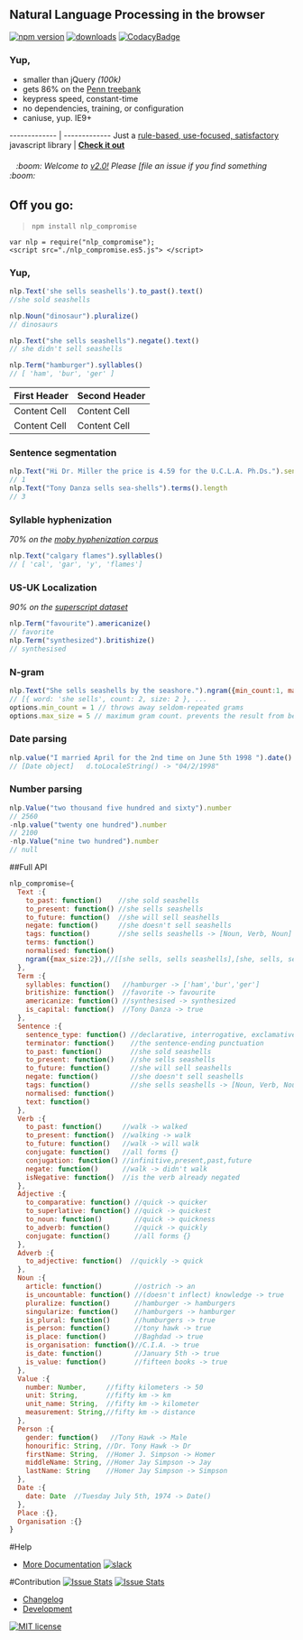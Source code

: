 ## Natural Language Processing in the browser
[![npm version](https://badge.fury.io/js/nlp_compromise.svg)](https://www.npmjs.com/package/nlp_compromise)
[![downloads](https://img.shields.io/npm/dm/nlp_compromise.svg)](https://www.npmjs.com/package/nlp_compromise)
[![CodacyBadge](https://api.codacy.com/project/badge/grade/82cc8ebd98b64ed199d7be6021488062)](https://www.codacy.com/app/spencerkelly86/nlp_compromise)
### Yup,
* smaller than jQuery *(100k)*
* gets 86% on the [Penn treebank](http://www.cis.upenn.edu/~treebank/)
* keypress speed, constant-time
* no dependencies, training, or configuration
* caniuse, yup. IE9+

------------- | -------------
Just a [rule-based, use-focused, satisfactory](https://github.com/spencermountain/nlp_compromise/blob/2.0/docs/docs.md) javascript library   | **[Check it out](http://rawgit.com/spencermountain/nlp_compromise/2.0/demos/conjugation/index.html)**

<h6>&nbsp;&nbsp;&nbsp;:boom: Welcome to <a href="https://github.com/spencermountain/nlp_compromise/blob/2.0/docs/changelog.md">v2.0!</a> Please [file an issue</a> if you find something :boom:</h6>

## Off you go:
> `npm install nlp_compromise`
```
var nlp = require("nlp_compromise");
<script src="./nlp_compromise.es5.js"> </script>
```

### Yup,
```javascript
nlp.Text('she sells seashells').to_past().text()
//she sold seashells

nlp.Noun("dinosaur").pluralize()
// dinosaurs

nlp.Text("she sells seashells").negate().text()
// she didn't sell seashells

nlp.Term("hamburger").syllables()
// [ 'ham', 'bur', 'ger' ]
```

First Header  | Second Header
------------- | -------------
Content Cell  | Content Cell
Content Cell  | Content Cell

### Sentence segmentation
```javascript
nlp.Text("Hi Dr. Miller the price is 4.59 for the U.C.L.A. Ph.Ds.").sentences.length
// 1
nlp.Text("Tony Danza sells sea-shells").terms().length
// 3
```

### Syllable hyphenization
*70% on the [moby hyphenization corpus](http://www.gutenberg.org/dirs/etext02/mhyph10.zip)*
```javascript
nlp.Text("calgary flames").syllables()
// [ 'cal', 'gar', 'y', 'flames']
```

### US-UK Localization
*90% on the [superscript dataset](https://github.com/silentrob/normalizer/blob/master/data/british.txt)*
```javascript
nlp.Term("favourite").americanize()
// favorite
nlp.Term("synthesized").britishize()
// synthesised
```
### N-gram
```javascript
nlp.Text("She sells seashells by the seashore.").ngram({min_count:1, max_size:5})
// [{ word: 'she sells', count: 2, size: 2 }, ...
options.min_count = 1 // throws away seldom-repeated grams
options.max_size = 5 // maximum gram count. prevents the result from becoming gigantic
```
### Date parsing
```javascript
nlp.value("I married April for the 2nd time on June 5th 1998 ").date()
// [Date object]   d.toLocaleString() -> "04/2/1998"
```
### Number parsing
```javascript
nlp.Value("two thousand five hundred and sixty").number
// 2560
-nlp.value("twenty one hundred").number
// 2100
-nlp.Value("nine two hundred").number
// null
```

##Full API
```javascript
nlp_compromise={
  Text :{
    to_past: function()    //she sold seashells
    to_present: function() //she sells seashells
    to_future: function()  //she will sell seashells
    negate: function()     //she doesn't sell seashells
    tags: function()       //she sells seashells -> [Noun, Verb, Noun]
    terms: function()
    normalised: function()
    ngram({max_size:2}),//[[she sells, sells seashells],[she, sells, seashells]]
  },
  Term :{
    syllables: function()   //hamburger -> ['ham','bur','ger']
    britishize: function()  //favorite -> favourite
    americanize: function() //synthesised -> synthesized
    is_capital: function()  //Tony Danza -> true
  },
  Sentence :{
    sentence_type: function() //declarative, interrogative, exclamative
    terminator: function()    //the sentence-ending punctuation
    to_past: function()       //she sold seashells
    to_present: function()    //she sells seashells
    to_future: function()     //she will sell seashells
    negate: function()        //she doesn't sell seashells
    tags: function()          //she sells seashells -> [Noun, Verb, Noun]
    normalised: function()
    text: function()
  },
  Verb :{
    to_past: function()     //walk -> walked
    to_present: function()  //walking -> walk
    to_future: function()   //walk -> will walk
    conjugate: function()   //all forms {}
    conjugation: function() //infinitive,present,past,future
    negate: function()      //walk -> didn't walk
    isNegative: function()  //is the verb already negated
  },
  Adjective :{
    to_comparative: function() //quick -> quicker
    to_superlative: function() //quick -> quickest
    to_noun: function()        //quick -> quickness
    to_adverb: function()      //quick -> quickly
    conjugate: function()      //all forms {}
  },
  Adverb :{
    to_adjective: function()  //quickly -> quick
  },
  Noun :{
    article: function()        //ostrich -> an
    is_uncountable: function() //(doesn't inflect) knowledge -> true
    pluralize: function()      //hamburger -> hamburgers
    singularize: function()    //hamburgers -> hamburger
    is_plural: function()      //humburgers -> true
    is_person: function()      //tony hawk -> true
    is_place: function()       //Baghdad -> true
    is_organisation: function()//C.I.A. -> true
    is_date: function()        //January 5th -> true
    is_value: function()       //fifteen books -> true
  },
  Value :{
    number: Number,     //fifty kilometers -> 50
    unit: String,       //fifty km -> km
    unit_name: String,  //fifty km -> kilometer
    measurement: String,//fifty km -> distance
  },
  Person :{
    gender: function()   //Tony Hawk -> Male
    honourific: String, //Dr. Tony Hawk -> Dr
    firstName: String,  //Homer J. Simpson -> Homer
    middleName: String, //Homer Jay Simpson -> Jay
    lastName: String    //Homer Jay Simpson -> Simpson
  },
  Date :{
    date: Date  //Tuesday July 5th, 1974 -> Date()
  },
  Place :{},
  Organisation :{}
}
```

#Help
* [More Documentation](https://github.com/spencermountain/nlp_compromise/blob/2.0/docs/docs.md)
[![slack](https://img.shields.io/badge/slack-superscriptjs-brightgreen.svg)](http://superscriptjs.slack.com/messages/nlp_compromise/)

#Contribution
[![Issue Stats](http://issuestats.com/github/spencermountain/nlp_compromise/badge/pr)](http://issuestats.com/github/spencermountain/nlp_compromise)
[![Issue Stats](http://issuestats.com/github/spencermountain/nlp_compromise/badge/issue)](http://issuestats.com/github/spencermountain/nlp_compromise)

* [Changelog](https://github.com/spencermountain/nlp_compromise/blob/2.0/docs/changelog.md)
* [Development](https://github.com/spencermountain/nlp_compromise/blob/2.0/docs/development.md)

[![MIT license](http://img.shields.io/badge/license-MIT-brightgreen.svg)](http://opensource.org/licenses/MIT)

